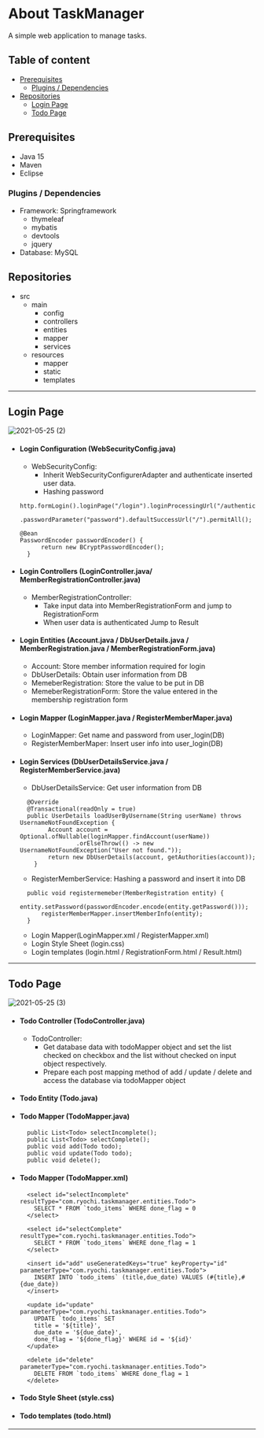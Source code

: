 # About TaskManager
A simple web application to manage tasks.

## Table of content
- [Prerequisites](#prerequisites)
  - [Plugins / Dependencies](#plugins-dependencies)
- [Repositories](#repositories)
  - [Login Page](#login-page)
  - [Todo Page](#todo-page)

<a id="prerequisites"></a>
## Prerequisites
- Java 15
- Maven
- Eclipse

<a id="plugins-dependencies"></a>
### Plugins / Dependencies
- Framework: Springframework
  - thymeleaf
  - mybatis
  - devtools
  - jquery
- Database: MySQL

<a id="repositories"></a>
## Repositories
- src
  - main
    - config
    - controllers
    - entities
    - mapper
    - services
  - resources
    - mapper
    - static
    - templates
---
<a id="login-page"></a>
## Login Page
![2021-05-25 (2)](https://user-images.githubusercontent.com/14501804/119484222-24cd1c80-bd99-11eb-8903-ae2d63438df0.png)
- #### Login Configuration (WebSecurityConfig.java)
	- WebSecurityConfig: 
		- Inherit WebSecurityConfigurerAdapter and authenticate inserted user data.
   		- Hashing password
  ~~~
  http.formLogin().loginPage("/login").loginProcessingUrl("/authenticate").usernameParameter("userName")
          .passwordParameter("password").defaultSuccessUrl("/").permitAll();
  ~~~
  ~~~ 
  @Bean 
  PasswordEncoder passwordEncoder() {
		return new BCryptPasswordEncoder();
	} 
  ~~~
- #### Login Controllers (LoginController.java/ MemberRegistrationController.java)
 	- MemberRegistrationController:
  		- Take input data into MemberRegistrationForm and jump to RegistrationForm
		- When user data is authenticated Jump to Result
- #### Login Entities (Account.java / DbUserDetails.java / MemberRegistration.java / MemberRegistrationForm.java)
	- Account: Store member information required for login 
	- DbUserDetails: Obtain user information from DB
	- MemeberRegistration: Store the value to be put in DB
	- MemeberRegistrationForm: Store the value entered in the membership registration form
- #### Login Mapper (LoginMapper.java / RegisterMemberMaper.java)
	- LoginMapper: Get name and password from user_login(DB)
	- RegisterMemberMaper: Insert user info into user_login(DB)
- #### Login Services (DbUserDetailsService.java / RegisterMemberService.java)
	- DbUserDetailsService: Get user information from DB
  ~~~
    @Override
    @Transactional(readOnly = true)
    public UserDetails loadUserByUsername(String userName) throws UsernameNotFoundException {
          Account account = Optional.ofNullable(loginMapper.findAccount(userName))
                  .orElseThrow(() -> new UsernameNotFoundException("User not found."));
          return new DbUserDetails(account, getAuthorities(account));
      }
  ~~~
	- RegisterMemberService: Hashing a password and insert it into DB
  ~~~
    public void registermemeber(MemberRegistration entity) {
    	entity.setPassword(passwordEncoder.encode(entity.getPassword()));
    	registerMemberMapper.insertMemberInfo(entity);
    }
  ~~~
	- Login Mapper(LoginMapper.xml / RegisterMapper.xml)
	- Login Style Sheet (login.css)
	- Login templates (login.html / RegistrationForm.html / Result.html)
---

<a id="todo-page"></a>
## Todo Page
![2021-05-25 (3)](https://user-images.githubusercontent.com/14501804/119488577-103f5300-bd9e-11eb-99bd-6f9fb4919bbf.png)
- #### Todo Controller (TodoController.java)
	- TodoController: 
		- Get database data with todoMapper object and set the list checked on checkbox and the list without checked on input object respectively. 
		- Prepare each post mapping method of add / update / delete and access the database via todoMapper object
- #### Todo Entity (Todo.java)
- #### Todo Mapper (TodoMapper.java)
    ~~~
      public List<Todo> selectIncomplete();
      public List<Todo> selectComplete();
      public void add(Todo todo);
      public void update(Todo todo);
      public void delete();
    ~~~
- #### Todo Mapper (TodoMapper.xml)
    ~~~
      <select id="selectIncomplete" resultType="com.ryochi.taskmanager.entities.Todo">
		SELECT * FROM `todo_items` WHERE done_flag = 0
      </select>
	
      <select id="selectComplete" resultType="com.ryochi.taskmanager.entities.Todo">
		SELECT * FROM `todo_items` WHERE done_flag = 1
      </select>
	
      <insert id="add" useGeneratedKeys="true" keyProperty="id" parameterType="com.ryochi.taskmanager.entities.Todo">
		INSERT INTO `todo_items` (title,due_date) VALUES (#{title},#{due_date})
      </insert>
	
      <update id="update" parameterType="com.ryochi.taskmanager.entities.Todo">
		UPDATE `todo_items` SET 
		title = '${title}',
		due_date = '${due_date}',
		done_flag = '${done_flag}' WHERE id = '${id}'
      </update>
	
      <delete id="delete" parameterType="com.ryochi.taskmanager.entities.Todo">
		DELETE FROM `todo_items` WHERE done_flag = 1
      </delete>
    ~~~
- #### Todo Style Sheet (style.css)
- #### Todo templates (todo.html)
---
